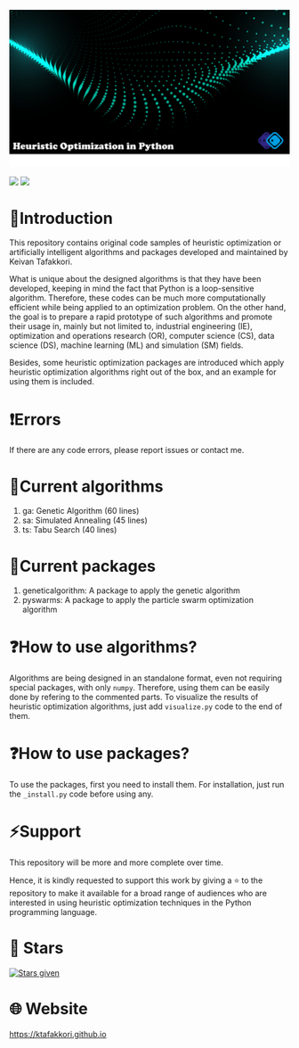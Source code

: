![Heuristic Optimization in Python](images/github.png)

![](https://img.shields.io/github/stars/ktafakkori/Heuristic-Optimization-in-Python?style=social)
![](https://img.shields.io/github/languages/code-size/ktafakkori/Heuristic-Optimization-in-Python?style=social)

# 🐍Introduction

This repository contains original code samples of heuristic optimization or artificially intelligent algorithms and packages developed and maintained by Keivan Tafakkori.

What is unique about the designed algorithms is that they have been developed, keeping in mind the fact that Python is a loop-sensitive algorithm. Therefore, these codes can be much more computationally efficient while being applied to an optimization problem. On the other hand, the goal is to prepare a rapid prototype of such algorithms and promote their usage in, mainly but not limited to, industrial engineering (IE), optimization and operations research (OR), computer science (CS), data science (DS), machine learning (ML) and simulation (SM) fields.

Besides, some heuristic optimization packages are introduced which apply heuristic optimization algorithms right out of the box, and an example for using them is included.

# ❗Errors
If there are any code errors, please report issues or contact me. 

# 📃Current algorithms
1. ga: Genetic Algorithm (60 lines)
2. sa: Simulated Annealing (45 lines)
3. ts: Tabu Search (40 lines)

# 📃Current packages
1. geneticalgorithm: A package to apply the genetic algorithm
2. pyswarms: A package to apply the particle swarm optimization algorithm

# ❓How to use algorithms?

Algorithms are being designed in an standalone format, even not requiring special packages, with only `numpy`. Therefore, using them can be easily done by refering to the commented parts. To visualize the results of heuristic optimization algorithms, just add `visualize.py` code to the end of them.

# ❓How to use packages?

To use the packages, first you need to install them. For installation, just run the `_install.py` code before using any.

# ⚡Support

This repository will be more and more complete over time.

Hence, it is kindly requested to support this work by giving a ⭐ to the repository to make it available for a broad range of audiences who are interested in using heuristic optimization techniques in the Python programming language.

# 💫 Stars
[![Stars given](https://reporoster.com/stars/dark/ktafakkori/Heuristic-Optimization-in-Python)](https://github.com/ktafakkori/Heuristic-Optimization-in-Python/stargazers)

# 🌐 Website
https://ktafakkori.github.io 



